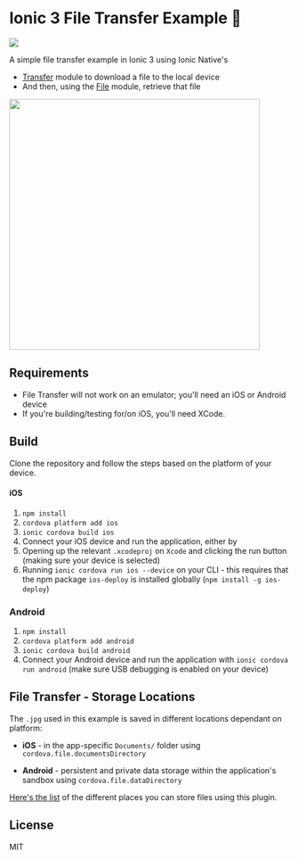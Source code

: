 # Ionic 3 File Transfer Example 📁

![](https://img.shields.io/badge/ionic-3.5.0-green.svg)

A simple file transfer example in Ionic 3 using Ionic Native's

*  [Transfer](http://ionicframework.com/docs/native/transfer/) module to download a file to the local device
* And then, using the [File](http://ionicframework.com/docs/native/file/) module, retrieve that file

<img src="http://dsgriffin.github.io/ionic-file-transfer-example/images/results.png" width="450" height="450">

## Requirements

* File Transfer will not work on an emulator; you'll need an iOS or Android device
* If you're building/testing for/on iOS, you'll need XCode.

## Build

Clone the repository and follow the steps based on the platform of your device.

#### iOS

1. `npm install`
2. `cordova platform add ios`
3. `ionic cordova build ios`
4. Connect your iOS device and run the application, either by
  1. Opening up the relevant `.xcodeproj` on `Xcode` and clicking the run button (making sure your device is selected)
  2. Running `ionic cordova run ios --device` on your CLI - this requires that the npm package `ios-deploy` is installed globally (`npm install -g ios-deploy`)

### Android

1. `npm install`
2. `cordova platform add android`
3. `ionic cordova build android`
4. Connect your Android device and run the application with `ionic cordova run android` (make sure USB debugging is enabled on your device)

## File Transfer - Storage Locations

The `.jpg` used in this example is saved in different locations dependant on platform:

* **iOS** - in the app-specific `Documents/` folder using `cordova.file.documentsDirectory`

* **Android** - persistent and private data storage within the application's sandbox using `cordova.file.dataDirectory`

[Here's the list](https://github.com/apache/cordova-plugin-file#where-to-store-files) of the different places you can store files using this plugin.

## License

MIT
